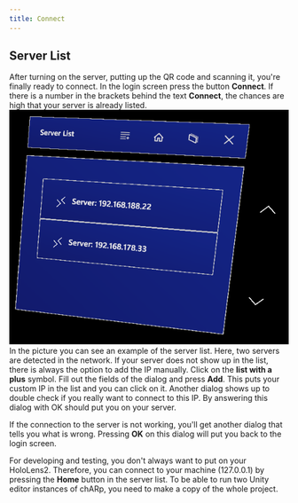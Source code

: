 ```yaml
---
title: Connect
---
```


## Server List
After turning on the server, putting up the QR code and scanning it, you're finally ready to connect.
In the login screen press the button **Connect**.
If there is a number in the brackets behind the text **Connect**, the chances are high that your server is already listed.
<img src="/images/manual/server_list.png" alt="Debug Log" class="mx-auto max-w-md" />
In the picture you can see an example of the server list.
Here, two servers are detected in the network.
If your server does not show up in the list, there is always the option to add the IP manually.
Click on the **list with a plus** symbol.
Fill out the fields of the dialog and press **Add**.
This puts your custom IP in the list and you can click on it.
Another dialog shows up to double check if you really want to connect to this IP.
By answering this dialog with OK should put you on your server.

If the connection to the server is not working, you'll get another dialog that tells you what is wrong.
Pressing **OK** on this dialog will put you back to the login screen.

For developing and testing, you don't always want to put on your HoloLens2.
Therefore, you can connect to your machine (127.0.0.1) by pressing the **Home** button in the server list.
To be able to run two Unity editor instances of chARp, you need to make a copy of the whole project.
